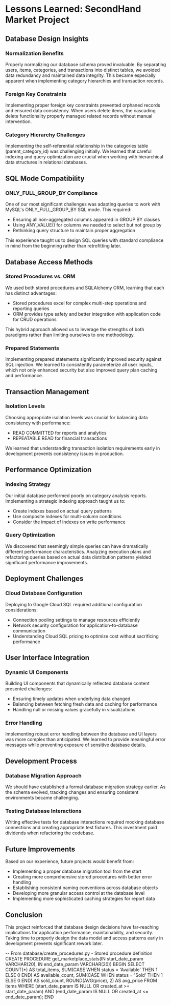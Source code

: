 # Lessons Learned: SecondHand Market Project

## Database Design Insights

### Normalization Benefits
Properly normalizing our database schema proved invaluable. By separating users, items, categories, and transactions into distinct tables, we avoided data redundancy and maintained data integrity. This became especially apparent when implementing category hierarchies and transaction records.

### Foreign Key Constraints
Implementing proper foreign key constraints prevented orphaned records and ensured data consistency. When users delete items, the cascading delete functionality properly managed related records without manual intervention.

### Category Hierarchy Challenges
Implementing the self-referential relationship in the categories table (parent_category_id) was challenging initially. We learned that careful indexing and query optimization are crucial when working with hierarchical data structures in relational databases.

## SQL Mode Compatibility

### ONLY_FULL_GROUP_BY Compliance
One of our most significant challenges was adapting queries to work with MySQL's ONLY_FULL_GROUP_BY SQL mode. This required:
- Ensuring all non-aggregated columns appeared in GROUP BY clauses
- Using ANY_VALUE() for columns we needed to select but not group by
- Rethinking query structure to maintain proper aggregation

This experience taught us to design SQL queries with standard compliance in mind from the beginning rather than retrofitting later.

## Database Access Methods

### Stored Procedures vs. ORM
We used both stored procedures and SQLAlchemy ORM, learning that each has distinct advantages:
- Stored procedures excel for complex multi-step operations and reporting queries
- ORM provides type safety and better integration with application code for CRUD operations

This hybrid approach allowed us to leverage the strengths of both paradigms rather than limiting ourselves to one methodology.

### Prepared Statements
Implementing prepared statements significantly improved security against SQL injection. We learned to consistently parameterize all user inputs, which not only enhanced security but also improved query plan caching and performance.

## Transaction Management

### Isolation Levels
Choosing appropriate isolation levels was crucial for balancing data consistency with performance:
- READ COMMITTED for reports and analytics
- REPEATABLE READ for financial transactions

We learned that understanding transaction isolation requirements early in development prevents consistency issues in production.

## Performance Optimization

### Indexing Strategy
Our initial database performed poorly on category analysis reports. Implementing a strategic indexing approach taught us to:
- Create indexes based on actual query patterns
- Use composite indexes for multi-column conditions
- Consider the impact of indexes on write performance

### Query Optimization
We discovered that seemingly simple queries can have dramatically different performance characteristics. Analyzing execution plans and refactoring queries based on actual data distribution patterns yielded significant performance improvements.

## Deployment Challenges

### Cloud Database Configuration
Deploying to Google Cloud SQL required additional configuration considerations:
- Connection pooling settings to manage resources efficiently
- Network security configuration for application-to-database communication
- Understanding Cloud SQL pricing to optimize cost without sacrificing performance

## User Interface Integration

### Dynamic UI Components
Building UI components that dynamically reflected database content presented challenges:
- Ensuring timely updates when underlying data changed
- Balancing between fetching fresh data and caching for performance
- Handling null or missing values gracefully in visualizations

### Error Handling
Implementing robust error handling between the database and UI layers was more complex than anticipated. We learned to provide meaningful error messages while preventing exposure of sensitive database details.

## Development Process

### Database Migration Approach
We should have established a formal database migration strategy earlier. As the schema evolved, tracking changes and ensuring consistent environments became challenging.

### Testing Database Interactions
Writing effective tests for database interactions required mocking database connections and creating appropriate test fixtures. This investment paid dividends when refactoring the codebase.

## Future Improvements

Based on our experience, future projects would benefit from:
- Implementing a proper database migration tool from the start
- Creating more comprehensive stored procedures with better error handling
- Establishing consistent naming conventions across database objects
- Developing more granular access control at the database level
- Implementing more sophisticated caching strategies for report data

## Conclusion

This project reinforced that database design decisions have far-reaching implications for application performance, maintainability, and security. Taking time to properly design the data model and access patterns early in development prevents significant rework later.

-- From database/create_procedures.py - Stored procedure definition
CREATE PROCEDURE get_marketplace_stats(IN start_date_param VARCHAR(20), IN end_date_param VARCHAR(20))
BEGIN
    SELECT 
        COUNT(*) AS total_items,
        SUM(CASE WHEN status = 'Available' THEN 1 ELSE 0 END) AS available_count,
        SUM(CASE WHEN status = 'Sold' THEN 1 ELSE 0 END) AS sold_count,
        ROUND(AVG(price), 2) AS avg_price
    FROM items
    WHERE (start_date_param IS NULL OR created_at >= start_date_param)
    AND (end_date_param IS NULL OR created_at <= end_date_param);
END